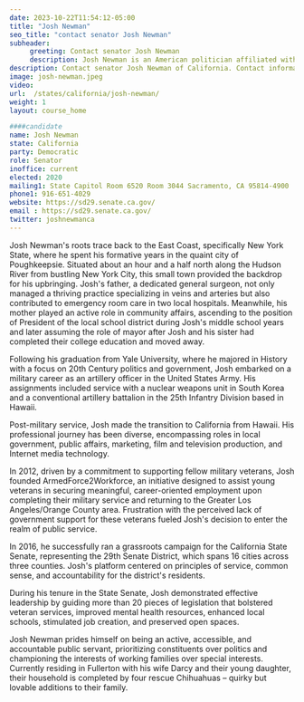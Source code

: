 ```yaml
---
date: 2023-10-22T11:54:12-05:00
title: "Josh Newman"
seo_title: "contact senator Josh Newman"
subheader:
     greeting: Contact senator Josh Newman
     description: Josh Newman is an American politician affiliated with the Democratic Party. Currently serving in the California State Senate, he represents the 29th Senate District, which includes portions of Los Angeles, Orange, and San Bernardino counties.
description: Contact senator Josh Newman of California. Contact information for Josh Newman includes email address, phone number, and mailing address.
image: josh-newman.jpeg
video:
url:  /states/california/josh-newman/
weight: 1
layout: course_home

####candidate
name: Josh Newman
state: California
party: Democratic
role: Senator
inoffice: current
elected: 2020
mailing1: State Capitol Room 6520 Room 3044 Sacramento, CA 95814-4900
phone1: 916-651-4029
website: https://sd29.senate.ca.gov/
email : https://sd29.senate.ca.gov/
twitter: joshnewmanca
---
```


Josh Newman's roots trace back to the East Coast, specifically New York State, where he spent his formative years in the quaint city of Poughkeepsie. Situated about an hour and a half north along the Hudson River from bustling New York City, this small town provided the backdrop for his upbringing. Josh's father, a dedicated general surgeon, not only managed a thriving practice specializing in veins and arteries but also contributed to emergency room care in two local hospitals. Meanwhile, his mother played an active role in community affairs, ascending to the position of President of the local school district during Josh's middle school years and later assuming the role of mayor after Josh and his sister had completed their college education and moved away.

Following his graduation from Yale University, where he majored in History with a focus on 20th Century politics and government, Josh embarked on a military career as an artillery officer in the United States Army. His assignments included service with a nuclear weapons unit in South Korea and a conventional artillery battalion in the 25th Infantry Division based in Hawaii.

Post-military service, Josh made the transition to California from Hawaii. His professional journey has been diverse, encompassing roles in local government, public affairs, marketing, film and television production, and Internet media technology.

In 2012, driven by a commitment to supporting fellow military veterans, Josh founded ArmedForce2Workforce, an initiative designed to assist young veterans in securing meaningful, career-oriented employment upon completing their military service and returning to the Greater Los Angeles/Orange County area. Frustration with the perceived lack of government support for these veterans fueled Josh's decision to enter the realm of public service.

In 2016, he successfully ran a grassroots campaign for the California State Senate, representing the 29th Senate District, which spans 16 cities across three counties. Josh's platform centered on principles of service, common sense, and accountability for the district's residents.

During his tenure in the State Senate, Josh demonstrated effective leadership by guiding more than 20 pieces of legislation that bolstered veteran services, improved mental health resources, enhanced local schools, stimulated job creation, and preserved open spaces.

Josh Newman prides himself on being an active, accessible, and accountable public servant, prioritizing constituents over politics and championing the interests of working families over special interests. Currently residing in Fullerton with his wife Darcy and their young daughter, their household is completed by four rescue Chihuahuas – quirky but lovable additions to their family.
